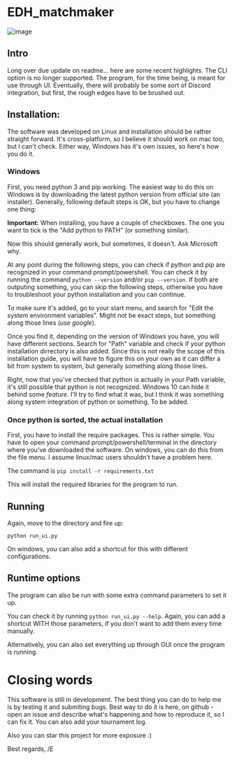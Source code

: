 # EDH_matchmaker #
![image](https://user-images.githubusercontent.com/2612606/166250998-7b4c721c-8a35-4ac2-ad87-e8fe02c46d11.png)

## Intro ##

Long over due update on readme... here are some recent highlights.
The CLI option is no longer supported. The program, for the time being, is meant for use through UI.
Eventually, there will probably be some sort of Discord integration, but first, the rough edges have to be brushed out.

## Installation: ##

The software was developed on Linux and installation should be rather straight forward. It's cross-platform, so I believe it should work on mac too, but I can't check. Either way, Windows has it's own issues, so here's how you do it.

### Windows ###

First, you need python 3 and pip working.
The easiest way to do this on Windows is by downloading the latest python version from official site (an installer). Generally, following default steps is OK, but you have to change one thing:

**Important:** When installing, you have a couple of checkboxes. The one you want to tick is the "Add python to PATH" (or something similar).

Now this should generally work, but sometimes, it doesn't. Ask Microsoft why.

At any point during the following steps, you can check if python and pip are recognized in your command prompt/powershell. You can check it by running the command `python --version` and/or `pip --version`. If both are outputing something, you can skip the following steps, otherwise you have to troubleshoot your python installation and you can continue.

To make sure it's added, go to your start menu, and search for "Edit the system environment variables". Might not be exact steps, but something along those lines (*use google*).

Once you find it, depending on the version of Windows you have, you will have different sections. Search for "Path" variable and check if your python installation dirrectory is also added. Since this is not really the scope of this installation guide, you will have to figure this on your own as it can differ a bit from system to system, but generally something along those lines.

Right, now that you've checked that python is actually in your Path variable, it's still possible that python is not recognized. Windows 10 can hide it behind some *feature*. I'll try to find what it was, but I think it was something along system integration of python or something. To be added.

### Once python is sorted, the actual installation

First, you have to install the require packages. This is rather simple.
You have to open your command prompt/powershell/terminal in the directory where you've downloaded the software.
On windows, you can do this from the file menu. I assume linux/mac users shouldn't have a problem here.

The command is `pip install -r requirements.txt`

This will install the required libraries for the program to run.

## Running

Again, move to the directory and fire up:

`python run_ui.py`

On windows, you can also add a shortcut for this with different configurations.

## Runtime options

The program can also be run with some extra command parameters to set it up.

You can check it by running `python run_ui.py --help`. Again, you can add a shortcut WITH those parameters, if you don't want to add them every time manually.

Alternatively, you can also set everything up through GUI once the program is running.

# Closing words

This software is still in development. The best thing you can do to help me is by testing it and submiting bugs. Best way to do it is here, on github - open an issue and describe what's happening and how to reproduce it, so I can fix it. You can also add your tournament log.

Also you can star this project for more exposure :)

Best regards,
/E
